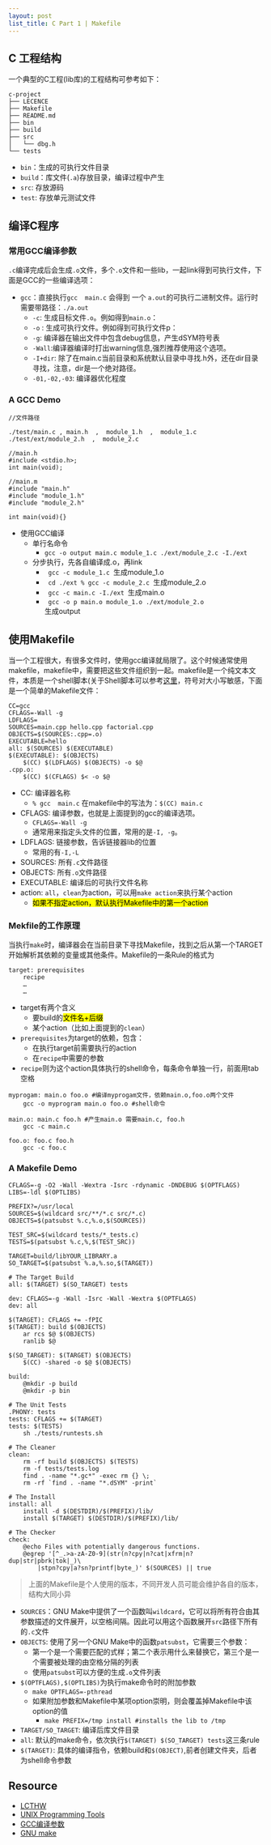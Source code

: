 ```yaml
---
layout: post
list_title: C Part 1 | Makefile
---
```


## C 工程结构

一个典型的C工程(lib库)的工程结构可参考如下：

```
c-project
├── LECENCE
├── Makefile
├── README.md
├── bin
├── build
├── src
│   └── dbg.h
└── tests
```

- `bin`：生成的可执行文件目录
- `build`：库文件(`.a`)存放目录，编译过程中产生
- `src`: 存放源码
- `test`: 存放单元测试文件

## 编译C程序

### 常用GCC编译参数

`.c`编译完成后会生成`.o`文件，多个`.o`文件和一些lib，一起link得到可执行文件，下面是GCC的一些编译选项：

- `gcc`：直接执行`gcc  main.c` 会得到 一个 `a.out`的可执行二进制文件。运行时需要带路径：`./a.out`
	- `-c`: 生成目标文件`.o`。例如得到`main.o`：
	- `-o` : 生成可执行文件。例如得到可执行文件p：
	- `-g`: 编译器在输出文件中包含debug信息，产生dSYM符号表
	- `-Wall`:编译器编译时打出warning信息,强烈推荐使用这个选项。
	- `-I+dir`: 除了在main.c当前目录和系统默认目录中寻找.h外，还在dir目录寻找，注意，dir是一个绝对路径。
	- `-01,-02,-03`: 编译器优化程度

### A GCC Demo

```
//文件路径

./test/main.c , main.h  ,  module_1.h  ,  module_1.c  
./test/ext/module_2.h  ,  module_2.c

//main.h
#include <stdio.h>;
int main(void);

//main.m
#include "main.h" 
#include "module_1.h"
#include "module_2.h"

int main(void){}
```

- 使用GCC编译
	- 单行名命令
		- `gcc -o output main.c module_1.c ./ext/module_2.c -I./ext`
	- 分步执行，先各自编译成.o，再link
		- <code> gcc -c module_1.c </code>生成module_1.o
		- <code> cd ./ext	% gcc -c module_2.c </code>生成module_2.o
		- <code> gcc -c main.c -I./ext </code>生成main.o
		- <code> gcc -o p main.o module_1.o ./ext/module_2.o </code>生成output


## 使用Makefile

当一个工程很大，有很多文件时，使用gcc编译就局限了。这个时候通常使用makefile，makefile中，需要把这些文件组织到一起。makefile是一个纯文本文件，本质是一个shell脚本(关于Shell脚本可以参考[这里]()，符号对大小写敏感，下面是一个简单的Makefile文件：

```
CC=gcc
CFLAGS=-Wall -g
LDFLAGS=
SOURCES=main.cpp hello.cpp factorial.cpp
OBJECTS=$(SOURCES:.cpp=.o)
EXECUTABLE=hello
all: $(SOURCES) $(EXECUTABLE)
$(EXECUTABLE): $(OBJECTS)
    $(CC) $(LDFLAGS) $(OBJECTS) -o $@
.cpp.o:
    $(CC) $(CFLAGS) $< -o $@
```

- CC: 编译器名称
	- `% gcc  main.c` 在makefile中的写法为：`$(CC) main.c`
- CFLAGS: 编译参数，也就是上面提到的gcc的编译选项。
	- `CFLAGS=-Wall -g`
	- 通常用来指定头文件的位置，常用的是`-I, -g`。
- LDFLAGS: 链接参数，告诉链接器lib的位置
	- 常用的有`-I,-L`
- SOURCES: 所有`.c`文件路径
- OBJECTS: 所有`.o`文件路径
- EXECUTABLE: 编译后的可执行文件名称
- action: `all`，`clean`为action，可以用`make action`来执行某个action
	- <mark>如果不指定action，默认执行Makefile中的第一个action</mark>

### Mekfile的工作原理

当执行`make`时，编译器会在当前目录下寻找Makefile，找到之后从第一个TARGET开始解析其依赖的变量或其他条件。Makefile的一条Rule的格式为

```
target: prerequisites
	recipe
	…
	…
```
- target有两个含义
	- 要build的<mark>文件名+后缀</mark>
	- 某个action（比如上面提到的`clean`）
- `prerequisites`为target的依赖，包含：
	- 在执行target前需要执行的action
	- 在`recipe`中需要的参数
- `recipe`则为这个action具体执行的shell命令，每条命令单独一行，前面用tab空格

```shell
myprogam: main.o foo.o #编译myprogam文件，依赖main.o,foo.o两个文件
    gcc -o myprogram main.o foo.o #shell命令

main.o: main.c foo.h #产生main.o 需要main.c, foo.h
    gcc -c main.c

foo.o: foo.c foo.h
    gcc -c foo.c
```

### A Makefile Demo

```
CFLAGS=-g -O2 -Wall -Wextra -Isrc -rdynamic -DNDEBUG $(OPTFLAGS)
LIBS=-ldl $(OPTLIBS)

PREFIX?=/usr/local
SOURCES=$(wildcard src/**/*.c src/*.c)
OBJECTS=$(patsubst %.c,%.o,$(SOURCES))

TEST_SRC=$(wildcard tests/*_tests.c)
TESTS=$(patsubst %.c,%,$(TEST_SRC))

TARGET=build/libYOUR_LIBRARY.a
SO_TARGET=$(patsubst %.a,%.so,$(TARGET))

# The Target Build
all: $(TARGET) $(SO_TARGET) tests

dev: CFLAGS=-g -Wall -Isrc -Wall -Wextra $(OPTFLAGS)
dev: all

$(TARGET): CFLAGS += -fPIC
$(TARGET): build $(OBJECTS)
	ar rcs $@ $(OBJECTS)
	ranlib $@

$(SO_TARGET): $(TARGET) $(OBJECTS)
	$(CC) -shared -o $@ $(OBJECTS)

build:
	@mkdir -p build
	@mkdir -p bin

# The Unit Tests
.PHONY: tests
tests: CFLAGS += $(TARGET)
tests: $(TESTS)
	sh ./tests/runtests.sh

# The Cleaner
clean:
	rm -rf build $(OBJECTS) $(TESTS)
	rm -f tests/tests.log
	find . -name "*.gc*" -exec rm {} \;
	rm -rf `find . -name "*.dSYM" -print`

# The Install
install: all
	install -d $(DESTDIR)/$(PREFIX)/lib/
	install $(TARGET) $(DESTDIR)/$(PREFIX)/lib/

# The Checker
check:
	@echo Files with potentially dangerous functions.
	@egrep '[^_.>a-zA-Z0-9](str(n?cpy|n?cat|xfrm|n?dup|str|pbrk|tok|_)\
		|stpn?cpy|a?sn?printf|byte_)' $(SOURCES) || true

```

> 上面的Makefile是个人使用的版本，不同开发人员可能会维护各自的版本，结构大同小异

- `SOURCES`：GNU Make中提供了一个函数叫`wildcard`，它可以将所有符合由其参数描述的文件展开，以空格间隔。因此可以用这个函数展开`src`路径下所有的`.c`文件
- `OBJECTS`: 使用了另一个GNU Make中的函数`patsubst`，它需要三个参数：
	- 第一个是一个需要匹配的式样；第二个表示用什么来替换它，第三个是一个需要被处理的由空格分隔的列表
	- 使用`patsubst`可以方便的生成`.o`文件列表
- `$(OPTFLAGS),$(OPTLIBS)`为执行make命令时的附加参数
	- `make OPTFLAGS=-pthread`
	- 如果附加参数和Makefile中某项option崇明，则会覆盖掉Makefile中该option的值
		- `make PREFIX=/tmp install #installs the lib to /tmp`
- `TARGET/SO_TARGET`: 编译后库文件目录
- `all`: 默认的make命令，依次执行`$(TARGET) $(SO_TARGET) tests`这三条rule
- `$(TARGET)`: 具体的编译指令，依赖build和`$(OBJECT)`,前者创建文件夹，后者为shell命令参数



## Resource

- [LCTHW](https://learncodethehardway.org/)
- [UNIX Programming Tools]("http://cslibrary.stanford.edu/107/UnixProgrammingTools.pdf")
- [GCC编译参数](https://gcc.gnu.org/onlinedocs/gcc/Option-Summary.html)
- [GNU make](https://www.gnu.org/software/make/manual/html_node/index.html#SEC_Contents)
